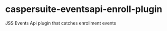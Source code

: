 caspersuite-eventsapi-enroll-plugin
===================================

JSS Events Api plugin that catches enrollment events
